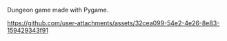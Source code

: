 Dungeon game made with Pygame.

https://github.com/user-attachments/assets/32cea099-54e2-4e26-8e83-159429343f91

